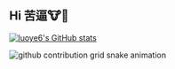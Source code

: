 ## Hi 苦逼🐮🐴

<!--
**JiangHaiYang03/JiangHaiYang03** is a ✨ _special_ ✨ repository because its `README.md` (this file) appears on your GitHub profile.

Here are some ideas to get you started:

- 🔭 I’m currently working on ...
- 🌱 I’m currently learning ...
- 👯 I’m looking to collaborate on ...
- 🤔 I’m looking for help with ...
- 💬 Ask me about ...
- 📫 How to reach me: ...
- 😄 Pronouns: ...
- ⚡ Fun fact: ...
-->

[![luoye6's GitHub stats](https://github-readme-stats.vercel.app/api?username=JiangHaiYang03&show_icons=true&theme=radical)](https://JiangHaiYang03.github.io/)

<picture>
  <source media="(prefers-color-scheme: dark)" srcset="https://raw.githubusercontent.com/Peter-JXL/JiangHaiYang03/output/github-contribution-grid-snake-dark.svg">
  <source media="(prefers-color-scheme: light)" srcset="https://raw.githubusercontent.com/Peter-JXL/JiangHaiYang03/output/github-contribution-grid-snake.svg">
  <img alt="github contribution grid snake animation" src="https://raw.githubusercontent.com/Peter-JXL/JiangHaiYang03/output/github-contribution-grid-snake.svg">
</picture>

